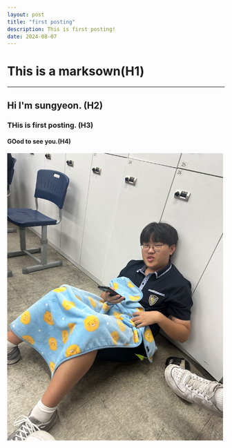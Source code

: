 ```yaml
---
layout: post
title: "first posting"
description: This is first posting!
date: 2024-08-07
---
```


# This is a **marksown**(H1)
***
## Hi I'm sungyeon. (H2)
### THis is first posting. (H3)
#### GOod to see you.(H4)

<img src="/assets/img/정현성.jpg" width="500px">
